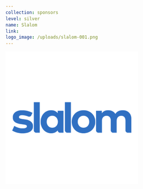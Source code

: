 ```yaml
---
collection: sponsors
level: silver
name: Slalom
link:
logo_image: /uploads/slalom-001.png
---
```



![](/uploads/versions/slalom-001---x----360-360x---.png)